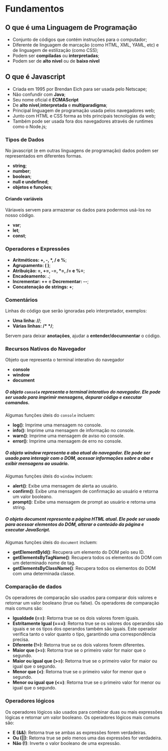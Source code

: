 # Fundamentos

## O que é uma Linguagem de Programação

- Conjunto de códigos que contém instruções para o computador;
- Diferente de linguagem de marcação (como HTML, XML, YAML, etc) e de linguagem de estilização (como CSS);
- Podem ser **compiladas** ou **interpretadas**;
- Podem ser de **alto nível** ou de **baixo nível**

## O que é Javascript

- Criada em 1995 por Brendan Eich para ser usada pelo Netscape;
- Não confundir com **Java**;
- Seu nome oficial é **ECMAScript**
- De **alto nível**,**interpretada** e **multiparadigma**;
- Principal linguagem de programação usada pelos navegadores web;
- Junto com HTML e CSS forma as três principais tecnologias da web;
- Também pode ser usada fora dos navegadores através de runtimes como o Node.js;

### Tipos de Dados

No javascript (e em outras linguagens de programação) dados podem ser representados em diferentes formas.

- **string**;
- **number**;
- **boolean**;
- **null e undefined**;
- **objetos e funções**;

#### Criando variáveis

Váriaveis servem para armazenar os dados para podermos usá-los no nosso código.

- **var**;
- **let**;
- **const**;

### Operadores e Expressões

- **Aritméticos: +, -, \*, / e %**;
- **Agrupamento: ( )**;
- **Atribuição: =, +=, -=, \*=, /= e %=**;
- **Encadeamento: .**;
- **Incrementar: ++** e **Decrementar: --**;
- **Concatenação de strings: +**;

### Comentários

Linhas do código que serão ignoradas pelo interpretador, exemplos:

- **Uma linha: //**;
- **Várias linhas: /\* \*/**;

Servem para deixar **anotações**, ajudar a **entender/documnentar** o código.

### Recursos Nativos do Navegador

Objeto que representa o terminal interativo do navegador

- **console**
- **window**
- **document**

##### O objeto `console` **representa o terminal interativo do navegador**. Ele pode ser usado para imprimir mensagens, depurar código e executar comandos.

Algumas funções úteis do `console` incluem:

- **log()**: Imprime uma mensagem no console.
- **info()**: Imprime uma mensagem de informação no console.
- **warn()**: Imprime uma mensagem de aviso no console.
- **error()**: Imprime uma mensagem de erro no console.

##### O objeto **window** representa a aba atual do navegador. Ele pode ser usado para interagir com o DOM, acessar informações sobre a aba e exibir mensagens ao usuário.

Algumas funções úteis do `window` incluem:

- **alert()**: Exibe uma mensagem de alerta ao usuário.
- **confirm()**: Exibe uma mensagem de confirmação ao usuário e retorna um valor booleano.
- **prompt()**: Exibe uma mensagem de prompt ao usuário e retorna uma string.

##### O objeto **document** representa a página HTML atual. Ele pode ser usado para acessar elementos do DOM, alterar o conteúdo da página e executar JavaScript.

Algumas funções úteis do `document` incluem:

- **getElementById()**: Recupera um elemento do DOM pelo seu ID.
- **getElementsByTagName()**: Recupera todos os elementos do DOM com um determinado nome de tag.
- **getElementsByClassName()**: Recupera todos os elementos do DOM com uma determinada classe.

### Comparação de dados

Os operadores de comparação são usados para comparar dois valores e retornar um valor booleano (true ou false). Os operadores de comparação mais comuns são:

- **Igualdade (==)**: Retorna true se os dois valores forem iguais.
- **Estritamente Igual (===)**: Retorna true se os valores dos operandos são iguais e se os tipos dos operandos também são iguais. Este operador verifica tanto o valor quanto o tipo, garantindo uma correspondência precisa.
- **Diferente (!=)**: Retorna true se os dois valores forem diferentes.
- **Maior que (>=)**: Retorna true se o primeiro valor for maior que o segundo.
- **Maior ou igual que (>=)**: Retorna true se o primeiro valor for maior ou igual que o segundo.
- **Menor que (<)**: Retorna true se o primeiro valor for menor que o segundo.
- **Menor ou igual que (<=)**: Retorna true se o primeiro valor for menor ou igual que o segundo.

### Operadores lógicos

Os operadores lógicos são usados para combinar duas ou mais expressões lógicas e retornar um valor booleano. Os operadores lógicos mais comuns são:

- **E (&&)**: Retorna true se ambas as expressões forem verdadeiras.
- **Ou (||)**: Retorna true se pelo menos uma das expressões for verdadeira.
- **Não (!)**: Inverte o valor booleano de uma expressão.
